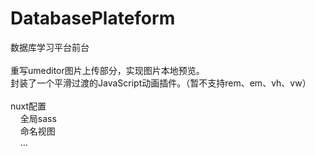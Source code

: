 # DatabasePlateform
数据库学习平台前台<br/>
<br/>
重写umeditor图片上传部分，实现图片本地预览。<br/>
封装了一个平滑过渡的JavaScript动画插件。（暂不支持rem、em、vh、vw）<br/>
<br/>
nuxt配置<br>
&nbsp;&nbsp;&nbsp;&nbsp;全局sass<br/>
&nbsp;&nbsp;&nbsp;&nbsp;命名视图<br/>
&nbsp;&nbsp;&nbsp;&nbsp;...
